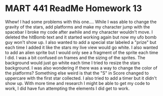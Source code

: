 # MART 441 ReadMe Homework 13
Whew! I had some problems with this one.... While I was able to change the gravity of the stars, add platforms and make my character jump with the spacebar I broke my code after awhile and my character wouldn't move. I deleted the hitBomb text and it started working again but now my ufo bomb guy won't show up. I also wanted to add a special star labeled a "prize" but each time I added it like the stars my live view would go white. I also wanted to add an alien sprite but I would only see a fragment of the sprite each time I did. I was a bit confused on frames and the sizing of the sprites. The background would just go white each time I tried to resize the stars background. I was also wondering if there was a way to change the color of the platforms? Something else weird is that the "S" in Score changed to uppercare with the first star collected. I also tried to add a timer but it didn't show up. With more time and research I might be able to get my code to work, I did have fun attempting the elements I did get to work. 